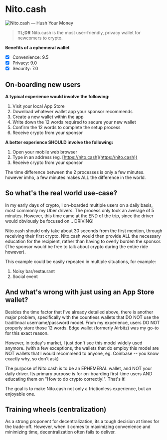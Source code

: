 # Nito.cash

![Nito.cash — Hush Your Money](https://i.imgur.com/MdeawOJ.png)

> __TL;DR__ Nito.cash is the most user-friendly, privacy wallet for newcomers to crypto.

__Benefits of a ephemeral wallet__

- [x] Convenience: 9.5
- [x] Privacy: 9.0
- [x] Security: 7.0

## On-boarding new users

__A typical experience would involve the following:__

1. Visit your local App Store
2. Download whatever wallet app your sponsor recommends
3. Create a new wallet within the app
4. Write down the 12 words required to secure your new wallet
5. Confirm the 12 words to complete the setup process
6. Receive crypto from your sponsor

__A better experience SHOULD involve the following:__

1. Open your mobile web browser
2. Type in an address (eg. [https://nito.cash](https://nito.cash))
3. Receive crypto from your sponsor

The time difference between the 2 processes is only a few minutes. however imho, a few minutes makes ALL the difference in the world.

## So what's the real world use-case?

In my early days of crypto, I on-boarded multiple users on a daily basis, most commonly my Uber drivers. The process only took an average of 5 minutes. However, this time came at the END of the trip, since the driver would obviously be focused on .. DRIVING!

Nito.cash should only take about 30 seconds from the first mention, through receiving their first crypto. Nito.cash would then provide ALL the necessary education for the recipient, rather than having to overly burden the sponsor. (The sponsor would be free to talk about crypto during the entire ride however).

This example could be easily repeated in multiple situations, for example:

1. Noisy bar/restaurant
2. Social event

## And what's wrong with just using an App Store wallet?

Besides the time factor that I've already detailed above, there is another major problem, specifically with the countless wallets that DO NOT use the traditinoal username/password model. From my experience, users DO NOT properly store those 12 words. Edge wallet (formerly Airbitz) was my go-to for this exact reason.

However, in today's market, I just don't see this model widely used anymore. (with a few exceptions, the wallets that do employ this model are NOT wallets that I would recommend to anyone, eg. Coinbase -- you know exactly why, so don't ask)

The purpose of Nito.cash is to be an EPHEMERAL wallet, and NOT your daily driver. Its primary purpose is for on-boarding first-time users AND educating them on "How to do crypto correctly!". That's it!

The goal is to make Nito.cash not only a frictionless experience, but an enjoyable one.

## Training wheels (centralization)

As a strong proponent for decentralization, its a tough decision at times for the trade-off. However, when it comes to maximizing convenience and minimizing time, decentralization often fails to deliver.
